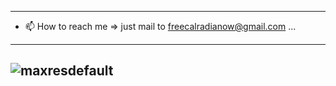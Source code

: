 
---
- 📫 How to reach me => just mail to freecalradianow@gmail.com ...
---
![maxresdefault](https://github.com/FreeCalradiaNow/FreeCalradiaNow/assets/111363541/2ba0e2f5-cade-4427-99e4-298c627fccfa)
---

<!---
FreeCalradiaNow/FreeCalradiaNow is a ✨ special ✨ repository because its `README.md` (this file) appears on your GitHub profile.
You can click the Preview link to take a look at your changes.
--->
